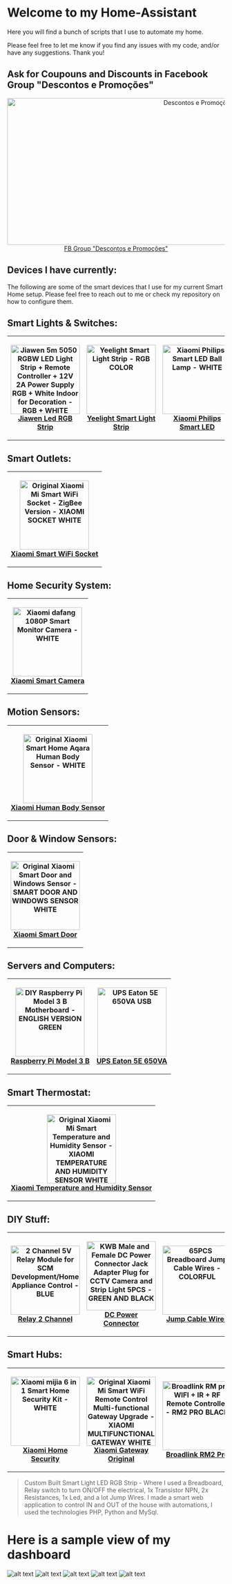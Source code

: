 # Welcome to my Home-Assistant

Here you will find a bunch of scripts that I use to automate my home.

Please feel free to let me know if you find any issues with my code, and/or have any suggestions. Thank you!


## Ask for Coupouns and Discounts in Facebook Group "Descontos e Promoções"
<p align="center">
  <a href="https://www.facebook.com/groups/descontosepromocoesgb/">
    <img width="870" height="340" align="middle" src="https://scontent.flis8-1.fna.fbcdn.net/v/t31.0-8/27164747_333777823787976_7738718499708141467_o.jpg?oh=39309c25f0a2fc856f52a4d634b291c7&oe=5B0D00C1" title="Descontos e Promoções">
    <br>
    FB Group "Descontos e Promoções"
  </a>
</p>

## Devices I have currently:

The following are some of the smart devices that I use for my current Smart Home setup. Please feel free to reach out to me or check my repository on how to configure them.

## Smart Lights & Switches:
<table style="width:100%">
  <tr>
    <th>
      <p align="center">
        <a href="https://goo.gl/KXeCge">
          <img width="160" height="160" align="middle" src="https://gloimg.gbtcdn.com/gb/pdm-product-pic/Electronic/2018/01/19/goods-img/1516322776388016283.jpg" title="Jiawen 5m 5050 RGBW LED Light Strip + Remote Controller + 12V 2A Power Supply RGB + White Indoor for Decoration - RGB + WHITE COLOR">
          <br>
          Jiawen Led RGB Strip
        </a>
      </p>
    </th>
    <th>
      <p align="center">
        <a href="https://goo.gl/6bszN9">
          <img width="160" height="160" align="middle" src="https://gloimg.gbtcdn.com/gb/pdm-product-pic/Electronic/2017/02/14/goods-img/1501701689144264025.jpg" title="Yeelight Smart Light Strip - RGB COLOR">
          <br>
          Yeelight Smart Light Strip
        </a>
      </p>
    </th>
    <th>
      <p align="center">
        <a href="https://goo.gl/k5rQ9R">
          <img width="160" height="160" align="middle" src="https://gloimg.gbtcdn.com/gb/pdm-product-pic/Electronic/2017/06/06/goods-img/1502337681525116071.jpg" title="Xiaomi Philips Smart LED Ball Lamp - WHITE">
          <br>
          Xiaomi Philips Smart LED
        </a>
      </p>
    </th>
    <th>
      <p align="center">
        <a href="https://goo.gl/rzFWZ3">
          <img width="160" height="160" align="middle" src="https://gloimg.gbtcdn.com/gb/pdm-product-pic/Electronic/2017/02/14/goods-img/1501712202614474839.jpg" title="Xiaomi Yeelight AC220V RGBW E27 Smart LED Bulb - SILVER">
          <br>
          Xiaomi Yeelight Smart LED
        </a>
      </p>
    </th>
  </tr>
</table>

## Smart Outlets:
<table style="width:100%">
  <tr>
    <th>
      <p align="center">
        <a href="https://goo.gl/Bu7j8c">
          <img width="160" height="160" align="middle" src="https://gloimg.gbtcdn.com/gb/pdm-product-pic/Electronic/2016/03/29/goods-img/1502232057284474743.jpg" title="Original Xiaomi Mi Smart WiFi Socket - ZigBee Version - XIAOMI SOCKET WHITE">
          <br>
          Xiaomi Smart WiFi Socket
        </a>
      </p>
    </th>
  </tr>
</table>

## Home Security System:
<table style="width:100%">
  <tr>
    <th>
      <p align="center">
        <a href="https://goo.gl/wUS6K2">
          <img width="160" height="160" align="middle" src="https://gloimg.gbtcdn.com/gb/pdm-product-pic/Electronic/2018/01/19/goods-img/1516318035542444341.jpg" title="Xiaomi dafang 1080P Smart Monitor Camera - WHITE">
          <br>
          Xiaomi Smart Camera
        </a>
      </p>
    </th>
  </tr>
</table>

## Motion Sensors:
<table style="width:100%">
  <tr>
    <th>
      <p align="center">
        <a href="https://goo.gl/mt5XhW">
          <img width="160" height="160" align="middle" src="https://gloimg.gbtcdn.com/gb/pdm-product-pic/Electronic/2017/06/27/goods-img/1500937210814992388.jpg" title="Original Xiaomi Smart Home Aqara Human Body Sensor - WHITE">
          <br>
          Xiaomi Human Body Sensor
        </a>
      </p>
    </th>
  </tr>
</table>

## Door & Window Sensors:
<table style="width:100%">
  <tr>
    <th>
      <p align="center">
        <a href="https://goo.gl/9iutjm">
          <img width="160" height="160" align="middle" src="https://gloimg.gbtcdn.com/gb/pdm-product-pic/Electronic/2017/09/12/goods-img/1509395287750769148.jpg" title="Original Xiaomi Smart Door and Windows Sensor - SMART DOOR AND WINDOWS SENSOR WHITE">
          <br>
          Xiaomi Smart Door
        </a>
      </p>
    </th>
  </tr>
</table>

## Servers and Computers:
<table style="width:100%">
  <tr>
    <th>
      <p align="center">
        <a href="https://goo.gl/kkEBs5">
          <img width="160" height="160" align="middle" src="https://gloimg.gbtcdn.com/gb/pdm-product-pic/Electronic/2017/09/16/goods-img/1505671868051662332.JPG" title="DIY Raspberry Pi Model 3 B Motherboard - ENGLISH VERSION GREEN">
          <br>
          Raspberry Pi Model 3 B
        </a>
      </p>
    </th>
    <th>
      <p align="center">
        <a href="https://www.pcdiga.com/ups-eaton-5e-650va-usb-5e650iusb">
          <img width="160" height="160" align="middle" src="https://www.pcdiga.com/media/catalog/product/cache/1/image/2718f121925249d501c6086d4b8f9401/1/6/16735_1.jpg" title="UPS Eaton 5E 650VA USB">
          <br>
          UPS Eaton 5E 650VA
        </a>
      </p>
    </th>
  </tr>
</table>

## Smart Thermostat:
<table style="width:100%">
  <tr>
    <th>
      <p align="center">
        <a href="https://goo.gl/DdbjQT">
          <img width="160" height="160" align="middle" src="https://gloimg.gbtcdn.com/gb/pdm-product-pic/Electronic/2017/09/16/goods-img/1505671747566178642.jpg" title="Original Xiaomi Mi Smart Temperature and Humidity Sensor - XIAOMI TEMPERATURE AND HUMIDITY SENSOR WHITE">
          <br>
          Xiaomi Temperature and Humidity Sensor
        </a>
      </p>
    </th>
  </tr>
</table>

## DIY Stuff:
<table style="width:100%">
  <tr>
    <th>
      <p align="center">
        <a href="https://goo.gl/YDPy8K">
          <img width="160" height="160" align="middle" src="https://gloimg.gbtcdn.com/gb/pdm-product-pic/Electronic/2017/09/16/goods-img/1505671883011809394.JPG" title="2 Channel 5V Relay Module for SCM Development/Home Appliance Control - BLUE">
          <br>
          Relay 2 Channel
        </a>
      </p>
    </th>
    <th>
      <p align="center">
        <a href="https://goo.gl/FgKwiQ">
          <img width="160" height="160" align="middle" src="https://gloimg.gbtcdn.com/gb/pdm-provider-img/straight-product-img/20171118/T001439/T0014390058/goods-img/1511123953632210461.jpg" title="KWB Male and Female DC Power Connector Jack Adapter Plug for CCTV Camera and Strip Light 5PCS - GREEN AND BLACK">
          <br>
          DC Power Connector
        </a>
      </p>
    </th>
    <th>
      <p align="center">
        <a href="https://goo.gl/mZjwuM">
          <img width="160" height="160" align="middle" src="https://gloimg.gbtcdn.com/gb/2015/201508/goods-img/1501275482138111729.jpg" title="65PCS Breadboard Jump Cable Wires - COLORFUL">
          <br>
          Jump Cable Wires
        </a>
      </p>
    </th>
    <th>
      <p align="center">
        <a href="https://goo.gl/2ZATmu">
          <img width="160" height="160" align="middle" src="https://gloimg.gbtcdn.com/gb/pdm-product-pic/Electronic/2017/07/24/goods-img/1500869283950293531.jpg" title="2N2222 NPN Switching Triode Transistor for Arduino - BLACK">
          <br>
          Transistor 2N2222 NPN
        </a>
      </p>
    </th>
  </tr>
</table>

## Smart Hubs:
<table style="width:100%">
  <tr>
    <th>
      <p align="center">
        <a href="https://goo.gl/x7kMPp">
          <img width="160" height="160" align="middle" src="https://gloimg.gbtcdn.com/gb/pdm-product-pic/Electronic/2017/09/06/goods-img/1504633508233055644.jpg" title="Xiaomi mijia 6 in 1 Smart Home Security Kit - WHITE">
          <br>
          Xiaomi Home Security
        </a>
      </p>
    </th>
    <th>
      <p align="center">
        <a href="https://goo.gl/wBiM3V">
          <img width="160" height="160" align="middle" src="https://gloimg.gbtcdn.com/gb/pdm-product-pic/Electronic/2016/12/13/goods-img/1502232053764768910.jpeg" title="Original Xiaomi Mi Smart WiFi Remote Control Multi-functional Gateway Upgrade - XIAOMI MULTIFUNCTIONAL GATEWAY WHITE">
          <br>
          Xiaomi Gateway Original
        </a>
      </p>
    </th>
    <th>
      <p align="center">
        <a href="https://goo.gl/3zpeYZ">
          <img width="160" height="160" align="middle" src="https://gloimg.gbtcdn.com/gb/pdm-product-pic/Electronic/2017/02/13/goods-img/1501696417717521918.jpg" title="Broadlink RM pro WIFI + IR + RF Remote Controller - RM2 PRO  BLACK">
          <br>
          Broadlink RM2 Pro
        </a>
      </p>
    </th>
  </tr>
</table>

> Custom Built Smart Light LED RGB Strip - Where I used a Breadboard, Relay switch to turn ON/OFF the electrical, 1x Transistor NPN, 2x Resistances, 1x Led, and a lot Jump Wires. I made a smart web application to control IN and OUT of the house with automations, I used the technologies PHP, Python and MySql.


# Here is a sample view of my dashboard

![alt text](https://github.com/shudack/Home-Assistant/blob/master/frontend/Frontend%20(1).PNG)
![alt text](https://github.com/shudack/Home-Assistant/blob/master/frontend/Frontend%20(2).PNG)
![alt text](https://github.com/shudack/Home-Assistant/blob/master/frontend/Frontend%20(3).PNG)
![alt text](https://github.com/shudack/Home-Assistant/blob/master/frontend/Frontend%20(4).PNG)
![alt text](https://github.com/shudack/Home-Assistant/blob/master/frontend/Frontend%20(5).PNG)
